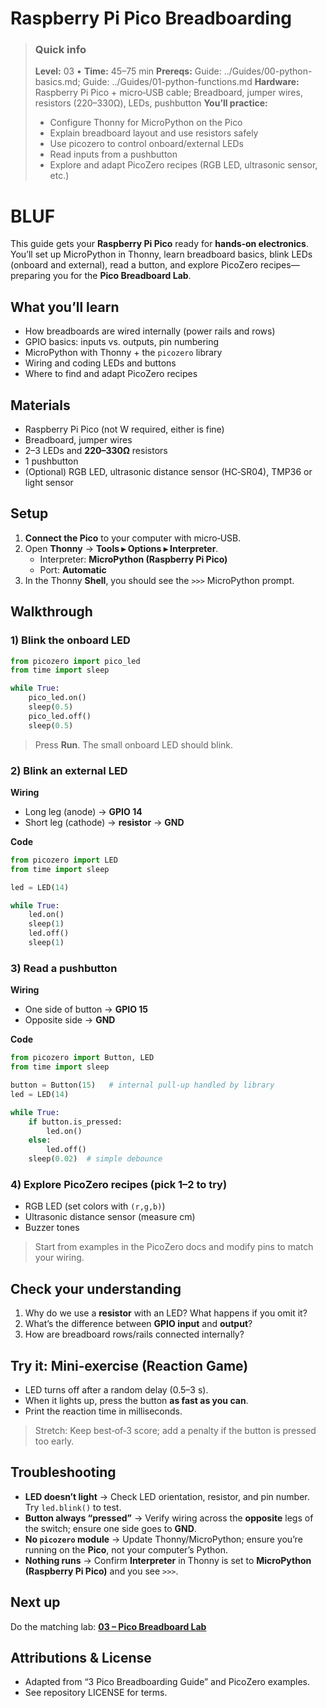 # Raspberry Pi Pico Breadboarding

> ### Quick info
> **Level:** 03 • **Time:** 45–75 min
> **Prereqs:** Guide: ../Guides/00-python-basics.md; Guide: ../Guides/01-python-functions.md
> **Hardware:** Raspberry Pi Pico + micro‑USB cable; Breadboard, jumper wires, resistors (220–330Ω), LEDs, pushbutton
> **You’ll practice:**
> - Configure Thonny for MicroPython on the Pico
> - Explain breadboard layout and use resistors safely
> - Use picozero to control onboard/external LEDs
> - Read inputs from a pushbutton
> - Explore and adapt PicoZero recipes (RGB LED, ultrasonic sensor, etc.)

# BLUF
This guide gets your **Raspberry Pi Pico** ready for **hands‑on electronics**. You’ll set up MicroPython in Thonny, learn breadboard basics, blink LEDs (onboard and external), read a button, and explore PicoZero recipes—preparing you for the **Pico Breadboard Lab**.

## What you’ll learn
- How breadboards are wired internally (power rails and rows)
- GPIO basics: inputs vs. outputs, pin numbering
- MicroPython with Thonny + the `picozero` library
- Wiring and coding LEDs and buttons
- Where to find and adapt PicoZero recipes

## Materials
- Raspberry Pi Pico (not W required, either is fine)
- Breadboard, jumper wires
- 2–3 LEDs and **220–330Ω** resistors
- 1 pushbutton
- (Optional) RGB LED, ultrasonic distance sensor (HC‑SR04), TMP36 or light sensor

## Setup
1. **Connect the Pico** to your computer with micro‑USB.
2. Open **Thonny** → **Tools ▸ Options ▸ Interpreter**.
   - Interpreter: **MicroPython (Raspberry Pi Pico)**
   - Port: **Automatic**
3. In the Thonny **Shell**, you should see the `>>>` MicroPython prompt.

## Walkthrough

### 1) Blink the onboard LED
```python
from picozero import pico_led
from time import sleep

while True:
    pico_led.on()
    sleep(0.5)
    pico_led.off()
    sleep(0.5)
```
> Press **Run**. The small onboard LED should blink.

### 2) Blink an external LED
**Wiring**
- Long leg (anode) → **GPIO 14**
- Short leg (cathode) → **resistor** → **GND**

**Code**
```python
from picozero import LED
from time import sleep

led = LED(14)

while True:
    led.on()
    sleep(1)
    led.off()
    sleep(1)
```

### 3) Read a pushbutton
**Wiring**
- One side of button → **GPIO 15**
- Opposite side → **GND**

**Code**
```python
from picozero import Button, LED
from time import sleep

button = Button(15)   # internal pull-up handled by library
led = LED(14)

while True:
    if button.is_pressed:
        led.on()
    else:
        led.off()
    sleep(0.02)  # simple debounce
```

### 4) Explore PicoZero recipes (pick 1–2 to try)
- RGB LED (set colors with `(r,g,b)`)
- Ultrasonic distance sensor (measure cm)
- Buzzer tones
> Start from examples in the PicoZero docs and modify pins to match your wiring.

## Check your understanding
1. Why do we use a **resistor** with an LED? What happens if you omit it?
2. What’s the difference between **GPIO input** and **output**?
3. How are breadboard rows/rails connected internally?

## Try it: Mini‑exercise (Reaction Game)
- LED turns off after a random delay (0.5–3 s).  
- When it lights up, press the button **as fast as you can**.  
- Print the reaction time in milliseconds.  
> Stretch: Keep best‑of‑3 score; add a penalty if the button is pressed too early.

## Troubleshooting
- **LED doesn’t light** → Check LED orientation, resistor, and pin number. Try `led.blink()` to test.
- **Button always “pressed”** → Verify wiring across the **opposite** legs of the switch; ensure one side goes to **GND**.
- **No `picozero` module** → Update Thonny/MicroPython; ensure you’re running on the **Pico**, not your computer’s Python.
- **Nothing runs** → Confirm **Interpreter** in Thonny is set to **MicroPython (Raspberry Pi Pico)** and you see `>>>`.

## Next up
Do the matching lab: **[03 – Pico Breadboard Lab](../Labs/03-pico-breadboard-lab.md)**

## Attributions & License
- Adapted from “3 Pico Breadboarding Guide” and PicoZero examples.
- See repository LICENSE for terms.
